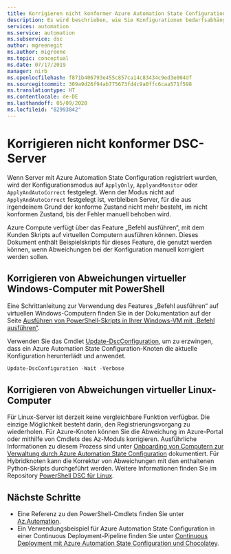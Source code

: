 ```yaml
---
title: Korrigieren nicht konformer Azure Automation State Configuration-Server
description: Es wird beschrieben, wie Sie Konfigurationen bedarfsabhängig erneut auf Server anwenden, für die sich der Konfigurationszustand geändert hat.
services: automation
ms.service: automation
ms.subservice: dsc
author: mgreenegit
ms.author: migreene
ms.topic: conceptual
ms.date: 07/17/2019
manager: nirb
ms.openlocfilehash: f871b406793e455c857ca14c83434c9ed3e004df
ms.sourcegitcommit: 309a9d26f94ab775673fd4c9a0ffc6caa571f598
ms.translationtype: HT
ms.contentlocale: de-DE
ms.lasthandoff: 05/09/2020
ms.locfileid: "82993842"
---
```

# <a name="remediate-noncompliant-dsc-servers"></a>Korrigieren nicht konformer DSC-Server

Wenn Server mit Azure Automation State Configuration registriert wurden, wird der Konfigurationsmodus auf `ApplyOnly`, `ApplyandMonitor` oder `ApplyAndAutoCorrect` festgelegt. Wenn der Modus nicht auf `ApplyAndAutoCorrect` festgelegt ist, verbleiben Server, für die aus irgendeinem Grund der konforme Zustand nicht mehr besteht, im nicht konformen Zustand, bis der Fehler manuell behoben wird.

Azure Compute verfügt über das Feature „Befehl ausführen“, mit dem Kunden Skripts auf virtuellen Computern ausführen können.
Dieses Dokument enthält Beispielskripts für dieses Feature, die genutzt werden können, wenn Abweichungen bei der Konfiguration manuell korrigiert werden sollen.

## <a name="correct-drift-of-windows-virtual-machines-using-powershell"></a>Korrigieren von Abweichungen virtueller Windows-Computer mit PowerShell

Eine Schrittanleitung zur Verwendung des Features „Befehl ausführen“ auf virtuellen Windows-Computern finden Sie in der Dokumentation auf der Seite [Ausführen von PowerShell-Skripts in Ihrer Windows-VM mit „Befehl ausführen“](/azure/virtual-machines/windows/run-command).

Verwenden Sie das Cmdlet [Update-DscConfiguration](/powershell/module/psdesiredstateconfiguration/update-dscconfiguration), um zu erzwingen, dass ein Azure Automation State Configuration-Knoten die aktuelle Konfiguration herunterlädt und anwendet.

```powershell
Update-DscConfiguration -Wait -Verbose
```

## <a name="correct-drift-of-linux-virtual-machines"></a>Korrigieren von Abweichungen virtueller Linux-Computer

Für Linux-Server ist derzeit keine vergleichbare Funktion verfügbar.
Die einzige Möglichkeit besteht darin, den Registrierungsvorgang zu wiederholen.
Für Azure-Knoten können Sie die Abweichung im Azure-Portal oder mithilfe von Cmdlets des Az-Moduls korrigieren. Ausführliche Informationen zu diesem Prozess sind unter [Onboarding von Computern zur Verwaltung durch Azure Automation State Configuration](automation-dsc-onboarding.md#enable-a-vm-using-azure-portal) dokumentiert.
Für Hybridknoten kann die Korrektur von Abweichungen mit den enthaltenen Python-Skripts durchgeführt werden.
Weitere Informationen finden Sie im Repository [PowerShell DSC für Linux](https://github.com/Microsoft/PowerShell-DSC-for-Linux#performing-dsc-operations-from-the-linux-computer).

## <a name="next-steps"></a>Nächste Schritte

- Eine Referenz zu den PowerShell-Cmdlets finden Sie unter [Az.Automation](https://docs.microsoft.com/powershell/module/az.automation/?view=azps-3.7.0#automation
).
- Ein Verwendungsbeispiel für Azure Automation State Configuration in einer Continuous Deployment-Pipeline finden Sie unter [Continuous Deployment mit Azure Automation State Configuration und Chocolatey](automation-dsc-cd-chocolatey.md).